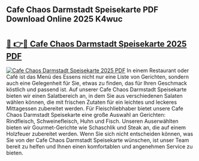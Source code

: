 ## Cafe Chaos Darmstadt Speisekarte PDF Download Online 2025 K4wuc

# <h2><a href="http://gcbj50.nevu.top/?p=Cafe+Chaos+Darmstadt+Speisekarte">🔗 👉🔴 Cafe Chaos Darmstadt Speisekarte 2025 PDF</a></h2>

[![Cafe Chaos Darmstadt Speisekarte 2025 PDF](https://i.imgur.com/dBaPXMq.png)](http://gcbj50.nevu.top/?p=Cafe+Chaos+Darmstadt+Speisekarte)
In einem Restaurant oder Café ist das Menü des Essens nicht nur eine Liste von Gerichten, sondern auch eine Gelegenheit für Sie, etwas zu finden, das für Ihren Geschmack köstlich und passend ist. Auf unserer Cafe Chaos Darmstadt Speisekarte bieten wir einen Salatbereich an, in dem Sie aus verschiedenen Salaten wählen können, die mit frischen Zutaten für ein leichtes und leckeres Mittagessen zubereitet werden. Für Fleischliebhaber bietet unsere Cafe Chaos Darmstadt Speisekarte eine große Auswahl an Gerichten: Rindfleisch, Schweinefleisch, Huhn und Fisch. Unseren Auserwählten bieten wir Gourmet-Gerichte wie Schaschlik und Steak an, die auf einem Holzfeuer zubereitet werden. Wenn Sie sich nicht entscheiden können, was Sie von der Cafe Chaos Darmstadt Speisekarte wünschen, ist unser Team bereit zu helfen und Ihnen einen komfortablen und angenehmen Service zu bieten.
